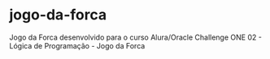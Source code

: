# jogo-da-forca
Jogo da Forca desenvolvido para o curso Alura/Oracle
Challenge ONE 02 - Lógica de Programação - Jogo da Forca
